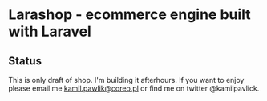 # Larashop - ecommerce engine built with Laravel

## Status

This is only draft of shop. I'm building it afterhours. If you want to enjoy please email me kamil.pawlik@coreo.pl or find me on twitter @kamilpavlick.
